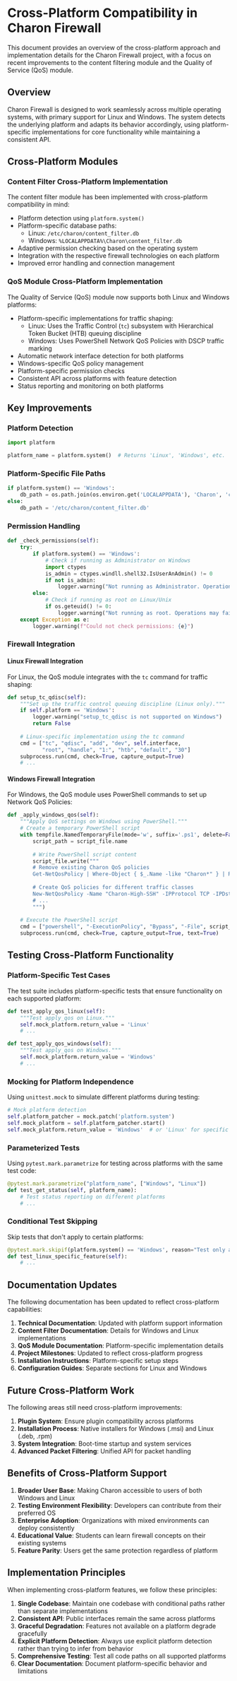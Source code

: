 # Cross-Platform Compatibility in Charon Firewall

This document provides an overview of the cross-platform approach and implementation details for the Charon Firewall project, with a focus on recent improvements to the content filtering module and the Quality of Service (QoS) module.

## Overview

Charon Firewall is designed to work seamlessly across multiple operating systems, with primary support for Linux and Windows. The system detects the underlying platform and adapts its behavior accordingly, using platform-specific implementations for core functionality while maintaining a consistent API.

## Cross-Platform Modules

### Content Filter Cross-Platform Implementation

The content filter module has been implemented with cross-platform compatibility in mind:

- Platform detection using `platform.system()`
- Platform-specific database paths:
  - Linux: `/etc/charon/content_filter.db`
  - Windows: `%LOCALAPPDATA%\Charon\content_filter.db`
- Adaptive permission checking based on the operating system
- Integration with the respective firewall technologies on each platform
- Improved error handling and connection management

### QoS Module Cross-Platform Implementation

The Quality of Service (QoS) module now supports both Linux and Windows platforms:

- Platform-specific implementations for traffic shaping:
  - Linux: Uses the Traffic Control (`tc`) subsystem with Hierarchical Token Bucket (HTB) queuing discipline
  - Windows: Uses PowerShell Network QoS Policies with DSCP traffic marking
- Automatic network interface detection for both platforms
- Windows-specific QoS policy management
- Platform-specific permission checks
- Consistent API across platforms with feature detection
- Status reporting and monitoring on both platforms

## Key Improvements

### Platform Detection

```python
import platform

platform_name = platform.system()  # Returns 'Linux', 'Windows', etc.
```

### Platform-Specific File Paths

```python
if platform.system() == 'Windows':
    db_path = os.path.join(os.environ.get('LOCALAPPDATA'), 'Charon', 'content_filter.db')
else:
    db_path = '/etc/charon/content_filter.db'
```

### Permission Handling

```python
def _check_permissions(self):
    try:
        if platform.system() == 'Windows':
            # Check if running as Administrator on Windows
            import ctypes
            is_admin = ctypes.windll.shell32.IsUserAnAdmin() != 0
            if not is_admin:
                logger.warning("Not running as Administrator. Operations may fail.")
        else:
            # Check if running as root on Linux/Unix
            if os.geteuid() != 0:
                logger.warning("Not running as root. Operations may fail.")
    except Exception as e:
        logger.warning(f"Could not check permissions: {e}")
```

### Firewall Integration

#### Linux Firewall Integration

For Linux, the QoS module integrates with the `tc` command for traffic shaping:

```python
def setup_tc_qdisc(self):
    """Set up the traffic control queuing discipline (Linux only)."""
    if self.platform == 'Windows':
        logger.warning("setup_tc_qdisc is not supported on Windows")
        return False
        
    # Linux-specific implementation using the tc command
    cmd = ["tc", "qdisc", "add", "dev", self.interface, 
           "root", "handle", "1:", "htb", "default", "30"]
    subprocess.run(cmd, check=True, capture_output=True)
    # ...
```

#### Windows Firewall Integration

For Windows, the QoS module uses PowerShell commands to set up Network QoS Policies:

```python
def _apply_windows_qos(self):
    """Apply QoS settings on Windows using PowerShell."""
    # Create a temporary PowerShell script
    with tempfile.NamedTemporaryFile(mode='w', suffix='.ps1', delete=False) as script_file:
        script_path = script_file.name
        
        # Write PowerShell script content
        script_file.write("""
        # Remove existing Charon QoS policies
        Get-NetQosPolicy | Where-Object { $_.Name -like "Charon*" } | Remove-NetQosPolicy -Confirm:$false
        
        # Create QoS policies for different traffic classes
        New-NetQosPolicy -Name "Charon-High-SSH" -IPProtocol TCP -IPDstPort 22 -DSCPAction 46 -NetworkProfile All
        # ...
        """)
    
    # Execute the PowerShell script
    cmd = ["powershell", "-ExecutionPolicy", "Bypass", "-File", script_path]
    subprocess.run(cmd, check=True, capture_output=True, text=True)
```

## Testing Cross-Platform Functionality

### Platform-Specific Test Cases

The test suite includes platform-specific tests that ensure functionality on each supported platform:

```python
def test_apply_qos_linux(self):
    """Test apply_qos on Linux."""
    self.mock_platform.return_value = 'Linux'
    # ...

def test_apply_qos_windows(self):
    """Test apply_qos on Windows."""
    self.mock_platform.return_value = 'Windows'
    # ...
```

### Mocking for Platform Independence

Using `unittest.mock` to simulate different platforms during testing:

```python
# Mock platform detection
self.platform_patcher = mock.patch('platform.system')
self.mock_platform = self.platform_patcher.start()
self.mock_platform.return_value = 'Windows'  # or 'Linux' for specific tests
```

### Parameterized Tests

Using `pytest.mark.parametrize` for testing across platforms with the same test code:

```python
@pytest.mark.parametrize("platform_name", ["Windows", "Linux"])
def test_get_status(self, platform_name):
    # Test status reporting on different platforms
    # ...
```

### Conditional Test Skipping

Skip tests that don't apply to certain platforms:

```python
@pytest.mark.skipif(platform.system() == 'Windows', reason="Test only applies to Linux")
def test_linux_specific_feature(self):
    # ...
```

## Documentation Updates

The following documentation has been updated to reflect cross-platform capabilities:

1. **Technical Documentation**: Updated with platform support information
2. **Content Filter Documentation**: Details for Windows and Linux implementations
3. **QoS Module Documentation**: Platform-specific implementation details
4. **Project Milestones**: Updated to reflect cross-platform progress
5. **Installation Instructions**: Platform-specific setup steps
6. **Configuration Guides**: Separate sections for Linux and Windows

## Future Cross-Platform Work

The following areas still need cross-platform improvements:

1. **Plugin System**: Ensure plugin compatibility across platforms
2. **Installation Process**: Native installers for Windows (.msi) and Linux (.deb, .rpm)
3. **System Integration**: Boot-time startup and system services
4. **Advanced Packet Filtering**: Unified API for packet handling

## Benefits of Cross-Platform Support

1. **Broader User Base**: Making Charon accessible to users of both Windows and Linux
2. **Testing Environment Flexibility**: Developers can contribute from their preferred OS
3. **Enterprise Adoption**: Organizations with mixed environments can deploy consistently
4. **Educational Value**: Students can learn firewall concepts on their existing systems
5. **Feature Parity**: Users get the same protection regardless of platform

## Implementation Principles

When implementing cross-platform features, we follow these principles:

1. **Single Codebase**: Maintain one codebase with conditional paths rather than separate implementations
2. **Consistent API**: Public interfaces remain the same across platforms
3. **Graceful Degradation**: Features not available on a platform degrade gracefully
4. **Explicit Platform Detection**: Always use explicit platform detection rather than trying to infer from behavior
5. **Comprehensive Testing**: Test all code paths on all supported platforms
6. **Clear Documentation**: Document platform-specific behavior and limitations 
